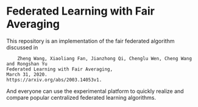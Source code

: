 # Federated Learning with Fair Averaging
This repository is an implementation of the fair federated algorithm discussed in
```
    Zheng Wang, Xiaoliang Fan, Jianzhong Qi, Chenglu Wen, Cheng Wang and Rongshan Yu
Federated Learning with Fair Averaging, 
March 31, 2020. 
https://arxiv.org/abs/2003.14053v1.
```
And everyone can use the experimental platform to quickly realize and compare popular centralized federated learning algorithms.
